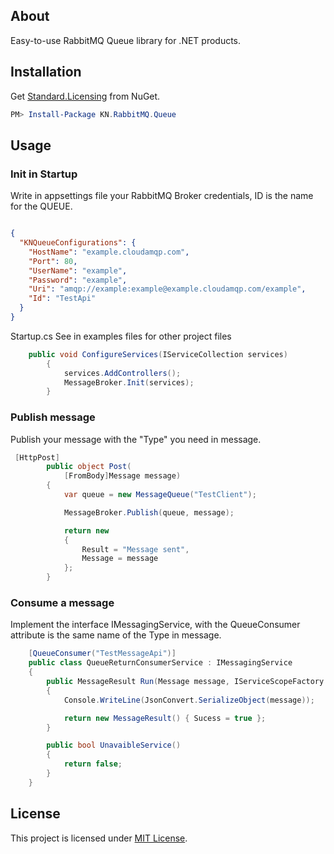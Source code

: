## About

Easy-to-use RabbitMQ Queue library for .NET products.

## Installation

Get [Standard.Licensing](https://www.nuget.org/packages/KN.RabbitMQ.Queue) from NuGet.

```powershell
PM> Install-Package KN.RabbitMQ.Queue
```

## Usage

### Init in Startup

Write in appsettings file your RabbitMQ Broker credentials, ID is the name for the QUEUE.

```json

{
  "KNQueueConfigurations": {
    "HostName": "example.cloudamqp.com",
    "Port": 80,
    "UserName": "example",
    "Password": "example",
    "Uri": "amqp://example:example@example.cloudamqp.com/example",
    "Id": "TestApi"
  }
}

```

Startup.cs
See in examples files for other project files

```csharp
    public void ConfigureServices(IServiceCollection services)
        {
            services.AddControllers();
            MessageBroker.Init(services);
        }
```


### Publish message

Publish your message with the "Type" you need in message.

```csharp
 [HttpPost]
        public object Post(
            [FromBody]Message message)
        {
            var queue = new MessageQueue("TestClient");

            MessageBroker.Publish(queue, message);

            return new
            {
                Result = "Message sent",
                Message = message
            };
        }
```

### Consume a message

Implement the interface IMessagingService, with the QueueConsumer attribute is the same name of the Type in message.

```csharp
    [QueueConsumer("TestMessageApi")]
    public class QueueReturnConsumerService : IMessagingService
    {
        public MessageResult Run(Message message, IServiceScopeFactory _scopeFactory)
        {
            Console.WriteLine(JsonConvert.SerializeObject(message));

            return new MessageResult() { Sucess = true };
        }

        public bool UnavaibleService()
        {
            return false;
        }
    }
```

## License

This project is licensed under [MIT License](https://github.com/kaiocn1/kn-rabbitmq-queue/blob/master/LICENSE).
